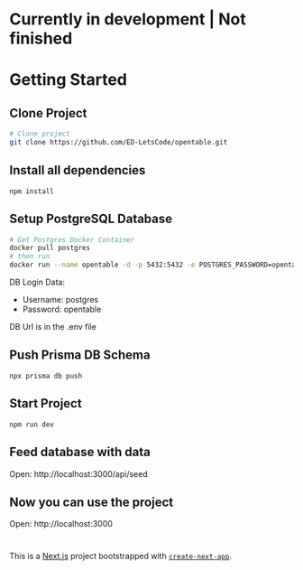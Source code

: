# Currently in development | Not finished

# Getting Started

## Clone Project

```bash
# Clone project
git clone https://github.com/ED-LetsCode/opentable.git
```

## Install all dependencies

```
npm install
```

## Setup PostgreSQL Database

```bash
# Get Postgres Docker Container
docker pull postgres
# then run
docker run --name opentable -d -p 5432:5432 -e POSTGRES_PASSWORD=opentable postgres
```

DB Login Data:

- Username: postgres
- Password: opentable

DB Url is in the .env file

## Push Prisma DB Schema

```
npx prisma db push
```

## Start Project

```
npm run dev
```

## Feed database with data

Open: http://localhost:3000/api/seed

## Now you can use the project

Open: http://localhost:3000

#

This is a [Next.js](https://nextjs.org/) project bootstrapped with [`create-next-app`](https://github.com/vercel/next.js/tree/canary/packages/create-next-app).

